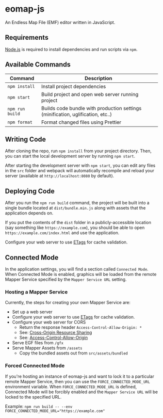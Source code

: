 # eomap-js

An Endless Map File (EMF) editor written in JavaScript.

## Requirements

[Node.js](https://nodejs.org) is required to install dependencies and run scripts via `npm`.

## Available Commands

| Command         | Description                                                                     |
| --------------- | ------------------------------------------------------------------------------- |
| `npm install`   | Install project dependencies                                                    |
| `npm start`     | Build project and open web server running project                               |
| `npm run build` | Builds code bundle with production settings (minification, uglification, etc..) |
| `npm format`    | Format changed files using Prettier                                             |

## Writing Code

After cloning the repo, run `npm install` from your project directory. Then, you can start the local development server by running `npm start`.

After starting the development server with `npm start`, you can edit any files in the `src` folder and webpack will automatically recompile and reload your server (available at `http://localhost:8080` by default).

## Deploying Code

After you run the `npm run build` command, the project will be built into a single bundle located at `dist/bundle.min.js` along with assets that the application depends on.

If you put the contents of the `dist` folder in a publicly-accessible location (say something like `https://example.com`), you should be able to open `https://example.com/index.html` and use the application.

Configure your web server to use [ETags](https://en.wikipedia.org/wiki/HTTP_ETag) for cache validation.

## Connected Mode

In the application settings, you will find a section called `Connected Mode`.
When Connected Mode is enabled, graphics will be loaded from the remote Mapper Service specified by the `Mapper Service URL` setting.

### Hosting a Mapper Service

Currently, the steps for creating your own Mapper Service are:

- Set up a web server
- Configure your web server to use [ETags](https://en.wikipedia.org/wiki/HTTP_ETag) for cache validation.
- Configure your web server for CORS
  - Return the response header `Access-Control-Allow-Origin: *`
  - See: [Cross-Origin Resource Sharing](https://developer.mozilla.org/en-US/docs/Web/HTTP/CORS)
  - See: [Access-Control-Allow-Origin](https://developer.mozilla.org/en-US/docs/Web/HTTP/Headers/Access-Control-Allow-Origin)
- Serve EGF files from `/gfx`
- Serve Mapper Assets from `/assets`
  - Copy the bundled assets out from `src/assets/bundled`

### Forced Connected Mode

If you're hosting an instance of eomap-js and want to lock it to a particular remote Mapper Service, then you can use the `FORCE_CONNECTED_MODE_URL` environment variable.
When `FORCE_CONNECTED_MODE_URL` is defined, Connected Mode will be forcibly enabled and the `Mapper Service URL` will be locked to the specified URL.

Example: `npm run build -- --env FORCE_CONNECTED_MODE_URL="https://example.com"`
